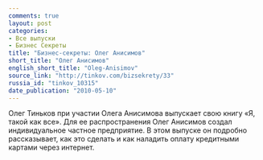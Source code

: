 ```yaml
---
comments: true
layout: post
categories:
- Все выпуски
- Бизнес Секреты
title: "Бизнес-секреты: Олег Анисимов"
short_title: "Олег Анисимов"
english_short_title: "Oleg-Anisimov"
source_link: "http://tinkov.com/bizsekrety/33"
russia_id: "tinkov_10315"
date_publication: "2010-05-10"
---
```

Олег Тиньков при участии Олега Анисимова выпускает свою книгу «Я, такой как все». Для ее распространения Олег Анисимов создал индивидуальное частное предприятие. В этом выпуске он подробно рассказывает, как это сделать и как наладить оплату кредитными картами через интернет.
